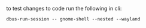 to test changes to code run the following in cli:

`dbus-run-session -- gnome-shell --nested --wayland`